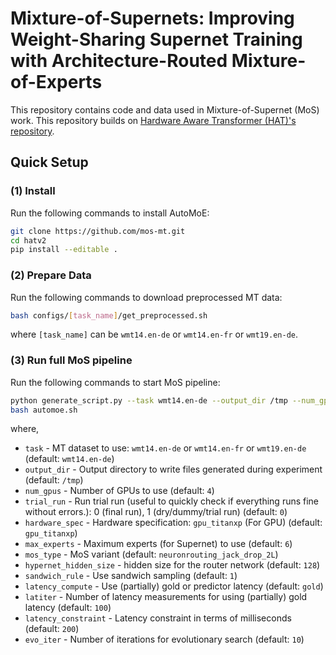 # Mixture-of-Supernets: Improving Weight-Sharing Supernet Training with Architecture-Routed Mixture-of-Experts

This repository contains code and data used in Mixture-of-Supernet (MoS) work. This repository builds on [Hardware Aware Transformer (HAT)'s repository](https://github.com/mit-han-lab/hardware-aware-transformers).


## Quick Setup

### (1) Install
Run the following commands to install AutoMoE:
```bash
git clone https://github.com/mos-mt.git
cd hatv2
pip install --editable .
```

### (2) Prepare Data
Run the following commands to download preprocessed MT data:
```bash
bash configs/[task_name]/get_preprocessed.sh
```
where `[task_name]` can be `wmt14.en-de` or `wmt14.en-fr` or `wmt19.en-de`.

### (3) Run full MoS pipeline
Run the following commands to start MoS pipeline:
```bash
python generate_script.py --task wmt14.en-de --output_dir /tmp --num_gpus 4 --trial_run 0 --hardware_spec gpu_titanxp --max_experts 6 --frac_experts 1 > automoe.sh
bash automoe.sh
```
where,
* `task` - MT dataset to use: `wmt14.en-de` or `wmt14.en-fr` or `wmt19.en-de` (default: `wmt14.en-de`)
* `output_dir` - Output directory to write files generated during experiment (default: `/tmp`)
* `num_gpus` - Number of GPUs to use (default: `4`)
* `trial_run` - Run trial run (useful to quickly check if everything runs fine without errors.): 0 (final run), 1 (dry/dummy/trial run) (default: `0`)
* `hardware_spec` - Hardware specification: `gpu_titanxp` (For GPU) (default: `gpu_titanxp`)
* `max_experts` - Maximum experts (for Supernet) to use (default: `6`)
* `mos_type` - MoS variant (default: `neuronrouting_jack_drop_2L`)
* `hypernet_hidden_size` - hidden size for the router network (default: `128`)
* `sandwich_rule` - Use sandwich sampling (default: `1`)
* `latency_compute` - Use (partially) gold or predictor latency (default: `gold`)
* `latiter` - Number of latency measurements for using (partially) gold latency (default: `100`)
* `latency_constraint` - Latency constraint in terms of milliseconds (default: `200`)
* `evo_iter` - Number of iterations for evolutionary search (default: `10`)
